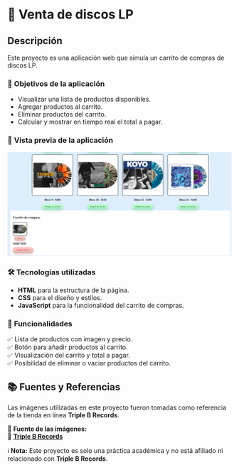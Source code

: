 # 🛒 Venta de discos LP

## Descripción  
Este proyecto es una aplicación web que simula un carrito de compras de discos LP.  

### 🎯 **Objetivos de la aplicación**
- Visualizar una lista de productos disponibles.
- Agregar productos al carrito.
- Eliminar productos del carrito.
- Calcular y mostrar en tiempo real el total a pagar.

### 📸 **Vista previa de la aplicación**  
![Venta de discos LP](Imagenes/bloglp.png)

### 🛠 **Tecnologías utilizadas**
- **HTML** para la estructura de la página.
- **CSS** para el diseño y estilos.
- **JavaScript** para la funcionalidad del carrito de compras.

### 📌 **Funcionalidades**
✅ Lista de productos con imagen y precio.  
✅ Botón para añadir productos al carrito.  
✅ Visualización del carrito y total a pagar.  
✅ Posibilidad de eliminar o vaciar productos del carrito.  

## 📚 Fuentes y Referencias  
Las imágenes utilizadas en este proyecto fueron tomadas como referencia de la tienda en línea **Triple B Records**.  

📌 **Fuente de las imágenes:**  
🔗 **[Triple B Records](https://triplebrecords.net/)**  

ℹ️ **Nota:** Este proyecto es solo una práctica académica y no está afiliado ni relacionado con **Triple B Records**.  


